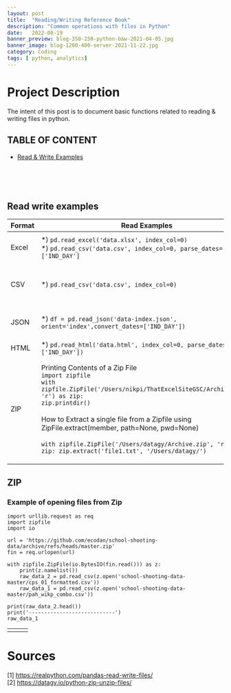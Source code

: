 ```yaml
---
layout: post
title:  "Reading/Writing Reference Book"
description: "Common operations with files in Python"
date:   2022-08-19
banner_preview: blog-350-250-python-b&w-2021-04-05.jpg
banner_image: blog-1200-400-server-2021-11-22.jpg
category: Coding
tags: [ python, analytics]
---
```


# Project Description

The intent of this post is to document basic functions related to reading & writing files in python. 

<!--more-->

## TABLE OF CONTENT


- [Read & Write Examples](##Read-write-examples) <br>
 


<br>
<br>
<br>

## Read write examples

|Format|Read Examples|Write Examples|
|--|--|--|
|Excel  | *) `pd.read_excel('data.xlsx', index_col=0)` </br> *) `pd.read_csv('data.csv', index_col=0, parse_dates=['IND_DAY']`  | *) `df.to_excel('data.xlsx')` *) `df.to_excel('data.xlsx', sheet_name='COUNTRIES',startrow=2, startcol=4)`|
|CSV| *) `pd.read_csv('data.csv', index_col=0)`| *) `df.to_csv('data.csv')`</br> *) `df.to_csv('formatted-data.csv', date_format='%B %d, %Y')`</br>  *) `df.to_csv(sep=';', header=False)`|
|JSON| *) `df = pd.read_json('data-index.json', orient='index',convert_dates=['IND_DAY'])`| *) `df = pd.DataFrame(data=data).T df.to_json('data-columns.json')`</br>  *) `df.to_json('data-records.json', orient='records')`|
|HTML| *) `pd.read_html('data.html', index_col=0, parse_dates=['IND_DAY'])`| *) `df.to_html('data.html')`|
|ZIP| Printing Contents of a Zip File </br>`import zipfile` </br> `with zipfile.ZipFile('/Users/nikpi/ThatExcelSiteGSC/Archive.zip', 'r') as zip:` </br> `zip.printdir()`</br> </br> How to Extract a single file from a Zipfile using </br>ZipFile.extract(member, path=None, pwd=None) </br></br> `with zipfile.ZipFile('/Users/datagy/Archive.zip', 'r') as zip: zip.extract('file1.txt', '/Users/datagy/')` | How to Zip All Files in a Directory </br>`import os` </br> `import zipfile`</br></br>`directory='/Users/datagy/files'` </br>`files = os.listdir(directory)`</br></br>`with zipfile.ZipFile('zipfile.zip', 'w') as zip:`</br>`for file in files:`</br>`file_path=os.path.join(directory, file)`</br>`zip.write(file_path)`|
||||
## ZIP

### Example of opening files from Zip
```
import urllib.request as req
import zipfile
import io

url = 'https://github.com/ecodan/school-shooting-data/archive/refs/heads/master.zip'
fin = req.urlopen(url)

with zipfile.ZipFile(io.BytesIO(fin.read())) as z:
    print(z.namelist())
    raw_data_2 = pd.read_csv(z.open('school-shooting-data-master/cps_01_formatted.csv'))
    raw_data_1 = pd.read_csv(z.open('school-shooting-data-master/pah_wikp_combo.csv'))

print(raw_data_2.head())
print('----------------------------')
raw_data_1
```
||||
|--|--|--|
||||


# Sources

[1] https://realpython.com/pandas-read-write-files/  </br> 
[2] https://datagy.io/python-zip-unzip-files/